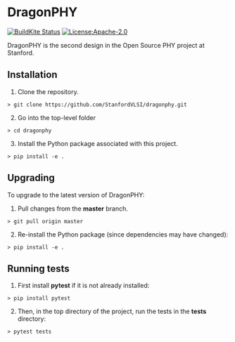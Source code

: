 # DragonPHY

[![BuildKite Status](https://badge.buildkite.com/df233a0a276c870f908484cdf1e94db22868edd69514c7a977.svg?branch=master)](https://buildkite.com/stanford-aha/dragonphy)
[![License:Apache-2.0](https://img.shields.io/badge/License-Apache%202.0-blue.svg)](https://opensource.org/licenses/Apache-2.0)

DragonPHY is the second design in the Open Source PHY project at Stanford.

## Installation

1. Clone the repository.
```shell
> git clone https://github.com/StanfordVLSI/dragonphy.git
```
2. Go into the top-level folder
```shell
> cd dragonphy
```
3. Install the Python package associated with this project.
```shell
> pip install -e .
```

## Upgrading

To upgrade to the latest version of DragonPHY:
1. Pull changes from the **master** branch.
```shell
> git pull origin master
```
2. Re-install the Python package (since dependencies may have changed):
```shell
> pip install -e .
```

## Running tests

1. First install **pytest** if it is not already installed:
```shell
> pip install pytest
```
2. Then, in the top directory of the project, run the tests in the **tests** directory:
```shell
> pytest tests
```
